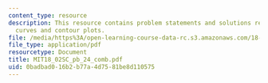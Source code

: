 ```yaml
---
content_type: resource
description: This resource contains problem statements and solutions related to level
  curves and contour plots.
file: /media/https%3A/open-learning-course-data-rc.s3.amazonaws.com/18-02sc-multivariable-calculus-fall-2010/0badbad016b2b77a4d7581be8d110575_MIT18_02SC_pb_24_comb.pdf
file_type: application/pdf
resourcetype: Document
title: MIT18_02SC_pb_24_comb.pdf
uid: 0badbad0-16b2-b77a-4d75-81be8d110575
---
```

